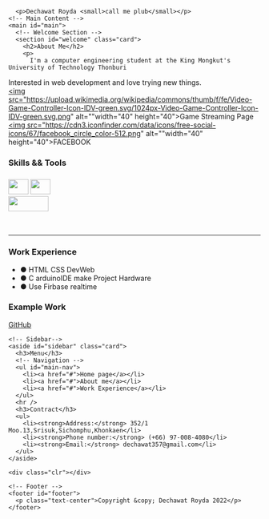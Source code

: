       <p>Dechawat Royda <small>call me plub</small></p>
    <!-- Main Content -->
    <main id="main">
      <!-- Welcome Section -->
      <section id="welcome" class="card">
        <h2>About Me</h2>
        <p>
          I'm a computer engineering student at the King Mongkut's University of Technology Thonburi
Interested in web development and love trying new things. <br />
          <a href="https://www.facebook.com/P-lub-Gaming-102563579143297" class="text-center"><img src="https://upload.wikimedia.org/wikipedia/commons/thumb/f/fe/Video-Game-Controller-Icon-IDV-green.svg/1024px-Video-Game-Controller-Icon-IDV-green.svg.png" alt=""width="40" height="40">Game Streaming Page
          </a>
          <a href="https://www.facebook.com/profile.php?id=100017935664780" class="text-center">
           <img src="https://cdn3.iconfinder.com/data/icons/free-social-icons/67/facebook_circle_color-512.png" alt=""width="40" height="40">FACEBOOK</a>        
        </p>
      </section>
      <!-- Blog Section -->
      <section id="blog">
        <!-- Article One -->
        <article class="article">
          <h3 align="left"> Skills && Tools</h3>
          <h1 align="left" dir="auto">
            <a href="https://www.arduino.cc" rel="nofollow"> 
                <img src="https://upload.wikimedia.org/wikipedia/commons/thumb/8/87/Arduino_Logo.svg/1024px-Arduino_Logo.svg.png" alt="" width="40" height="30" style="max-width: 100%;"></a>
            <a href="https://code.visualstudio.com" rel="nofollow"> 
                <img src="https://cdn.icon-icons.com/icons2/2107/PNG/512/file_type_vscode_icon_130084.png" alt="" width="40" height="30" style="max-width: 100%;"></a>  
            <a href="https://console.firebase.google.com" rel="nofollow"> 
                <img src="https://upload.wikimedia.org/wikipedia/commons/thumb/3/37/Firebase_Logo.svg/1280px-Firebase_Logo.svg.png" alt="" width="80" height="30" style="max-width: 100%;"></a>  
            </h1>   
        </article>
        <hr>
        <!-- Article Two -->
        <article class="article">
          <h3>Work Experience</h3>
          <p>
            <ul>
              <li>● HTML CSS DevWeb</li>
              <li>● C arduinoIDE make Project Hardware</li>
              <li>● Use Firbase realtime</li>
            </ul>
          <h3>Example Work</h3>
            <a href="">GitHub</a>
          </p>
        </article>
      </section>
    </main>

    <!-- Sidebar-->
    <aside id="sidebar" class="card">
      <h3>Menu</h3>
      <!-- Navigation -->
      <ul id="main-nav">
        <li><a href="#">Home page</a></li>
        <li><a href="#">About me</a></li>
        <li><a href="#">Work Experience</a></li>
      </ul>
      <hr />
      <h3>Contract</h3>
      <ul>
        <li><strong>Address:</strong> 352/1 Moo.13,Srisuk,Sichomphu,Khonkaen</li>
        <li><strong>Phone number:</strong> (+66) 97-008-4080</li>
        <li><strong>Email:</strong> dechawat357@gmail.com</li>
      </ul>
    </aside>

    <div class="clr"></div>

    <!-- Footer -->
    <footer id="footer">
      <p class="text-center">Copyright &copy; Dechawat Royda 2022</p>
    </footer>
  </body>
</html>
